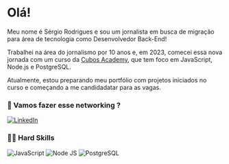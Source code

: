 # Olá!

Meu nome é Sérgio Rodrigues e sou um jornalista em busca de migração para área de tecnologia como Desenvolvedor Back-End!  

Trabalhei na área do jornalismo por 10 anos e, em 2023, comecei essa nova jornada com um curso da [Cubos Academy](https://cubosacademy.webflow.io/), que tem foco em JavaScript, Node.js e PostgreSQL.

Atualmente, estou preparando meu portfólio com projetos iniciados no curso e começando a me candidadatar para as vagas.


### 	:vulcan_salute: Vamos fazer esse networking ? ### 

[![LinkedIn](https://img.shields.io/badge/LinkedIn-0077B5?style=for-the-badge&logo=linkedin&logoColor=white)](https://www.linkedin.com/in/devsergio/)


### :man_technologist: Hard Skills ###
![JavaScript](https://img.shields.io/badge/JavaScript-323330?style=for-the-badge&logo=javascript&logoColor=F7DF1E
) ![Node JS](https://img.shields.io/badge/Node%20js-339933?style=for-the-badge&logo=nodedotjs&logoColor=white) ![PostgreSQL](https://img.shields.io/badge/PostgreSQL-316192?style=for-the-badge&logo=postgresql&logoColor=white
)



<!---
serjovs/serjovs is a ✨ special ✨ repository because its `README.md` (this file) appears on your GitHub profile.
You can click the Preview link to take a look at your changes.
--->
